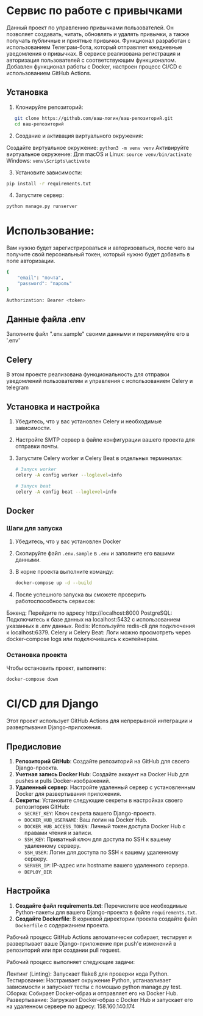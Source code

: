 # Сервис по работе с привычками
Данный проект по управлению привычками пользователей. Он позволяет создавать, читать, обновлять и удалять привычки, а также получать публичные и приятные привычки. Функционал разработан с использованием Телеграм-бота, который отправляет ежедневные уведомления о привычках. В сервисе реализована регистрация и авторизация пользователей с соответствующим функционалом. Добавлен функционал работы с Docker, настроен процесс CI/CD с использованием GitHub Actions.
## Установка

1. Клонируйте репозиторий:

```bash
   git clone https://github.com/ваш-логин/ваш-репозиторий.git
   cd ваш-репозиторий
```

2. Создание и активация виртуального окружения:

Создайте виртуальное окружение:
```python3 -m venv venv```
Активируйте виртуальное окружение:
Для macOS и Linux:
```source venv/bin/activate```
Windows:
```venv\Scripts\activate```

3. Установите зависимости:

```bash
pip install -r requirements.txt
```

4. Запустите сервер:
```bash
python manage.py runserver
```

# Использование:
Вам нужно будет зарегистрироваться и авторизоваться, после чего вы получите свой персональный токен, который нужно будет добавить в поле авторизации.
```bash
{
    "email": "почта",
    "password": "пароль"
}
```

```bash
Authorization: Bearer <token>
```

## Данные файла .env
Заполните файл ".env.sample" своими данными и переименуйте его в '.env'

## Celery

В этом проекте реализована функциональность для отправки уведомлений пользователям и управления  с использованием Celery и telegram

## Установка и настройка

1. Убедитесь, что у вас установлен Celery и необходимые зависимости.
2. Настройте SMTP сервер в файле конфигурации вашего проекта для отправки почты.
3. Запустите Celery worker и Celery Beat в отдельных терминалах:

   ```bash
   # Запуск worker
   celery -A config worker --loglevel=info

   # Запуск beat
   celery -A config beat --loglevel=info
   ```
## Docker

### Шаги для запуска

1. Убедитесь, что у вас установлен Docker
2. Скопируйте файл `.env.sample` в `.env` и заполните его вашими данными.
3. В корне проекта выполните команду:

   ```bash
   docker-compose up -d --build
   ```
4. После успешного запуска вы сможете проверить работоспособность сервисов:

Бэкенд: Перейдите по адресу http://localhost:8000
PostgreSQL: Подключитесь к базе данных на localhost:5432 с использованием указанных в .env данных.
Redis: Используйте redis-cli для подключения к localhost:6379.
Celery и Celery Beat: Логи можно просмотреть через docker-compose logs или подключившись к контейнерам.
### Остановка проекта
Чтобы остановить проект, выполните:
```bash
docker-compose down
````
# CI/CD для Django

Этот проект использует GitHub Actions для непрерывной интеграции и развертывания Django-приложения.

## Предисловие

1. **Репозиторий GitHub**: Создайте репозиторий на GitHub для своего Django-проекта.
2. **Учетная запись Docker Hub**: Создайте аккаунт на Docker Hub для pushes и pulls Docker-изображений.
3. **Удаленный сервер**: Настройте удаленный сервер с установленным Docker для развертывания приложения.
4. **Секреты**: Установите следующие секреты в настройках своего репозитория GitHub:
   - `SECRET_KEY`: Ключ секрета вашего Django-проекта.
   - `DOCKER_HUB_USERNAME`: Ваш логин на Docker Hub.
   - `DOCKER_HUB_ACCESS_TOKEN`: Личный токен доступа Docker Hub с правами чтения и записи.
   - `SSH_KEY`: Приватный ключ для доступа по SSH к вашему удаленному серверу.
   - `SSH_USER`: Логин для доступа по SSH к вашему удаленному серверу.
   - `SERVER_IP`: IP-адрес или hostname вашего удаленного сервера.
   - `DEPLOY_DIR`

## Настройка

1. **Создайте файл requirements.txt**: Перечислите все необходимые Python-пакеты для вашего Django-проекта в файле `requirements.txt`.
2. **Создайте Dockerfile**: В корневой директории проекта создайте файл `Dockerfile` с содержанием проекта.

Рабочий процесс GitHub Actions автоматически собирает, тестирует и развертывает ваше Django-приложение при push'е изменений в репозиторий или при создании pull request.

Рабочий процесс выполняет следующие задачи:

Лентинг (Linting): Запускает flake8 для проверки кода Python.
Тестирование: Настраивает окружение Python, устанавливает зависимости и запускает тесты с помощью python manage.py test.
Сборка: Собирает Docker-образ и отправляет его на Docker Hub.
Развертывание: Загружает Docker-образ с Docker Hub и запускает его на удаленном сервере по адресу: 158.160.140.174